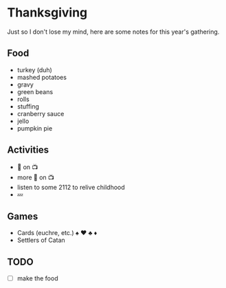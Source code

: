 # Thanksgiving

Just so I don't lose my mind, here are some notes for this year's gathering.

## Food

* turkey (duh)
* mashed potatoes
* gravy
* green beans
* rolls
* stuffing
* cranberry sauce
* jello
* pumpkin pie

## Activities

* :football: on :tv:
* more :football: on :tv:
* listen to some 2112 to relive childhood
* :zzz:

## Games

* Cards (euchre, etc.) :spades: :hearts: :clubs: :diamonds:
* Settlers of Catan

## TODO
 - [ ] make the food
